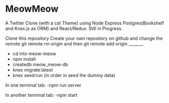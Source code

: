 # MeowMeow
A Twitter Clone (with a cat Theme) using Node Express Postgres(Bookshelf and Knex.js as ORM) and React/Redux. Still in Progress.

Clone this repository
Create your own repository on github and change the remote git remote rm origin and then git remote add origin _______.

- cd into meow-meow
- npm install
- createdb meow_meow-db
- knex migrate:latest
- knex seed:run (in order in seed the dummy data)

In one terminal tab:
-npm run server

In another terminal tab:
-npm start
